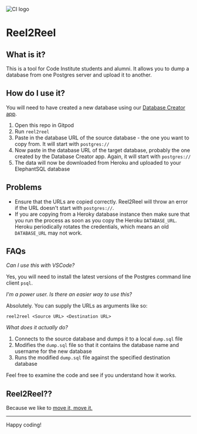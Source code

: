 ![CI logo](https://codeinstitute.s3.amazonaws.com/fullstack/ci_logo_small.png)

# Reel2Reel

## What is it?

This is a tool for Code Institute students and alumni. It allows you to dump a database from one Postgres server and upload it to another.

## How do I use it?

You will need to have created a new database using our [Database Creator app](https://dbs.ci-dbs.net).

1. Open this repo in Gitpod
2. Run `reel2reel`
3. Paste in the database URL of the source database - the one you want to copy from. It will start with `postgres://`
4. Now paste in the database URL of the target database, probably the one created by the Database Creator app. Again, it will start with `postgres://`
5. The data will now be downloaded from Heroku and uploaded to your ElephantSQL database

## Problems

- Ensure that the URLs are copied correctly. Reel2Reel will throw an error if the URL doesn't start with `postgres://`.
- If you are copying from a Heroky database instance then make sure that you run the process as soon as you copy the Heroku `DATABASE_URL`. Heroku periodically rotates the credentials, which means an old `DATABASE_URL` may not work.

## FAQs

*Can I use this with VSCode?*

Yes, you will need to install the latest versions of the Postgres command line client `psql`.

*I'm a power user. Is there an easier way to use this?*

Absolutely. You can supply the URLs as arguments like so:

`reel2reel <Source URL> <Destination URL>`

*What does it actually do?*

1. Connects to the source database and dumps it to a local `dump.sql` file
2. Modifies the `dump.sql` file so that it contains the database name and username for the new database
3. Runs the modified `dump.sql` file against the specified destination database

Feel free to examine the code and see if you understand how it works.

## Reel2Reel??

Because we like to <a href="https://www.youtube.com/watch?v=vuo8kD5zF5I" target="_blank">move it, move it.</a>

---

Happy coding!

